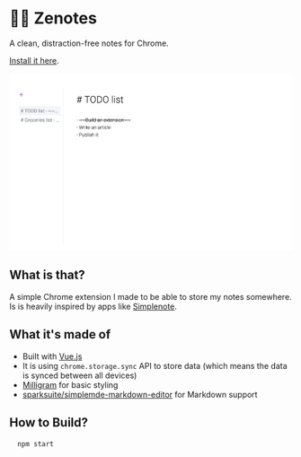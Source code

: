 # 🧘‍♀️ Zenotes

A clean, distraction-free notes for Chrome.

[Install it here](https://chrome.google.com/webstore/detail/zenotes/fphoofpcklpbccekhlcmhagpbddbkfdp?authuser=1).

![Zenotes](media/screen.jpg)

## What is that?

A simple Chrome extension I made to be able to store my notes somewhere. Is is heavily inspired by apps like [Simplenote](https://simplenote.com/).

## What it's made of

- Built with [Vue.js](https://vuejs.org/)
- It is using `chrome.storage.sync` API to store data (which means the data is synced between all devices)
- [Milligram](https://milligram.github.io/) for basic styling
- [sparksuite/simplemde-markdown-editor](https://github.com/sparksuite/simplemde-markdown-editor) for Markdown support

## How to Build?

```bash
  npm start
```
